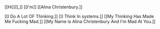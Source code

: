 [[Hi]][[,]] [[I'm]] [[Alina Christenbury.]]

[[I Do A Lot OF Thinking.]]
[[I Think In systems.]]
[[My Thinking Has Made Me Fucking Mad.]]
[[My Name is Alina Christenbury And I'm Mad At You.]]